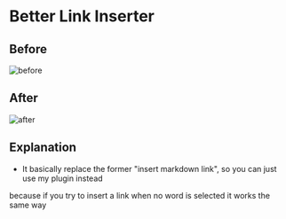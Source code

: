 # Better Link Inserter

## Before

![before](https://user-images.githubusercontent.com/105465034/173254092-ee8c77d2-8184-4de5-9bd8-72fb037b5ea1.gif)

## After

![after](https://user-images.githubusercontent.com/105465034/173254099-16e35e1a-dcff-4d08-87ac-0c5813d0480b.gif)

## Explanation

- It basically replace the former "insert markdown link", so you can just use my plugin instead

because if you try to insert a link when no word is selected it works the same way
